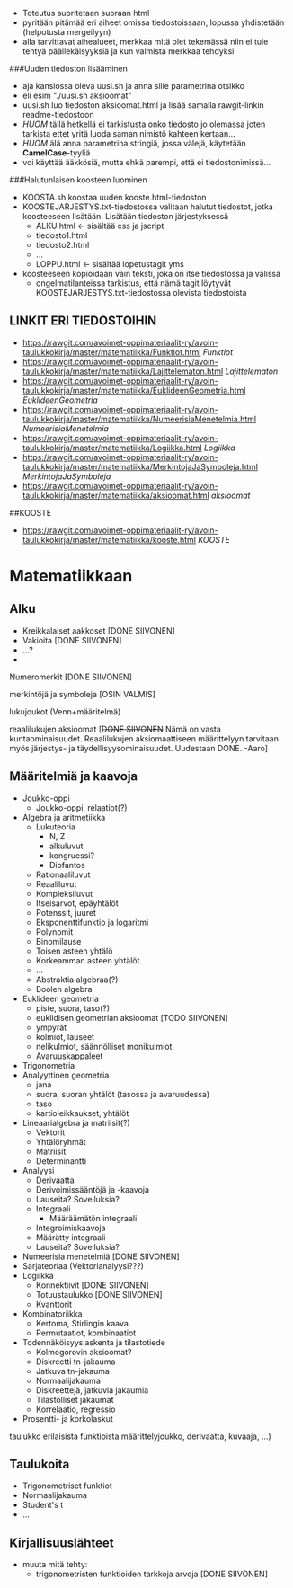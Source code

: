 - Toteutus suoritetaan suoraan html
- pyritään pitämää eri aiheet omissa tiedostoissaan, lopussa yhdistetään (helpotusta mergeilyyn)
- alla tarvittavat aihealueet, merkkaa mitä olet tekemässä niin ei tule tehtyä päällekäisyyksiä ja kun valmista merkkaa tehdyksi

###Uuden tiedoston lisääminen
   - aja kansiossa oleva uusi.sh ja anna sille parametrina otsikko
   - eli esim "./uusi.sh aksioomat"
   - uusi.sh luo tiedoston aksioomat.html ja lisää samalla rawgit-linkin readme-tiedostoon
   - _HUOM_ tällä hetkellä ei tarkistusta onko tiedosto jo olemassa joten tarkista ettet yritä luoda saman nimistö kahteen kertaan...
   - _HUOM_ älä anna parametrina stringiä, jossa välejä, käytetään **CamelCase**-tyyliä 
   - voi käyttää ääkkösiä, mutta ehkä parempi, että ei tiedostonimissä...

###Halutunlaisen koosteen luominen
- KOOSTA.sh koostaa uuden kooste.html-tiedoston 
- KOOSTEJARJESTYS.txt-tiedostossa valitaan halutut tiedostot, jotka koosteeseen lisätään. Lisätään tiedoston järjestyksessä 
   - ALKU.html <- sisältää css ja jscript
   - tiedosto1.html
   - tiedosto2.html
   - ...
   - LOPPU.html <- sisältää lopetustagit yms
- koosteeseen kopioidaan vain teksti, joka on itse tiedostossa _<!---PÄÄ DOKUMENTTIIN KOPIOITAVA OSA ALKAA -->_ ja _<!---PÄÄ DOKUMENTTIIN KOPIOITAVA OSA LOPPUU -->_ välissä
   - ongelmatilanteissa tarkistus, että nämä tagit löytyvät KOOSTEJARJESTYS.txt-tiedostossa olevista tiedostoista
   

## LINKIT ERI TIEDOSTOIHIN 
- https://rawgit.com/avoimet-oppimateriaalit-ry/avoin-taulukkokirja/master/matematiikka/Funktiot.html _Funktiot_ 
- https://rawgit.com/avoimet-oppimateriaalit-ry/avoin-taulukkokirja/master/matematiikka/Lajittelematon.html _Lajittelematon_ 
- https://rawgit.com/avoimet-oppimateriaalit-ry/avoin-taulukkokirja/master/matematiikka/EuklideenGeometria.html _EuklideenGeometria_ 
- https://rawgit.com/avoimet-oppimateriaalit-ry/avoin-taulukkokirja/master/matematiikka/NumeerisiaMenetelmia.html _NumeerisiaMenetelmia_ 
- https://rawgit.com/avoimet-oppimateriaalit-ry/avoin-taulukkokirja/master/matematiikka/Logiikka.html _Logiikka_ 
- https://rawgit.com/avoimet-oppimateriaalit-ry/avoin-taulukkokirja/master/matematiikka/MerkintojaJaSymboleja.html _MerkintojaJaSymboleja_ 
- https://rawgit.com/avoimet-oppimateriaalit-ry/avoin-taulukkokirja/master/matematiikka/aksioomat.html _aksioomat_ 

##KOOSTE
- https://rawgit.com/avoimet-oppimateriaalit-ry/avoin-taulukkokirja/master/matematiikka/kooste.html _KOOSTE_





# Matematiikkaan

## Alku
* Kreikkalaiset aakkoset [DONE SIIVONEN]
* Vakioita [DONE SIIVONEN]
* ...?
* 
Numeromerkit [DONE SIIVONEN]


merkintöjä ja symboleja [OSIN VALMIS]


lukujoukot (Venn+määritelmä)

reaalilukujen aksioomat [~~DONE SIIVONEN~~ Nämä on vasta kuntaominaisuudet. Reaalilukujen aksiomaattiseen määrittelyyn tarvitaan myös järjestys- ja täydellisyysominaisuudet. Uudestaan DONE. -Aaro]

## Määritelmiä ja kaavoja
* Joukko-oppi
    * Joukko-oppi, relaatiot(?)
* Algebra ja aritmetiikka
    * Lukuteoria
        - N, Z
        - alkuluvut
        - kongruessi?
        - Diofantos
    * Rationaaliluvut
    * Reaaliluvut
    * Kompleksiluvut
    * Itseisarvot, epäyhtälöt
    * Potenssit, juuret 
    * Eksponenttifunktio ja logaritmi
    * Polynomit
    * Binomilause
    * Toisen asteen yhtälö
    * Korkeamman asteen yhtälöt
    * ...
    * Abstraktia algebraa(?)
    * Boolen algebra
* Euklideen geometria 
    * piste, suora, taso(?)
    * euklidisen geometrian aksioomat [TODO SIIVONEN]
    * ympyrät
    * kolmiot, lauseet
    * nelikulmiot, säännölliset monikulmiot
    * Avaruuskappaleet
* Trigonometria
* Analyyttinen geometria
    * jana
    * suora, suoran yhtälöt (tasossa ja avaruudessa)
    * taso
    * kartioleikkaukset, yhtälöt
* Lineaarialgebra ja matriisit(?)
    * Vektorit
    * Yhtälöryhmät
    * Matriisit
    * Determinantti
* Analyysi
    * Derivaatta
    * Derivoimissääntöjä ja -kaavoja
    * Lauseita? Sovelluksia?
    * Integraali
        - Määräämätön integraali
    * Integroimiskaavoja
    * Määrätty integraali
    * Lauseita? Sovelluksia?
* Numeerisia menetelmiä [DONE SIIVONEN]
* Sarjateoriaa
(Vektorianalyysi???)
* Logiikka
    * Konnektiivit [DONE SIIVONEN]
    * Totuustaulukko [DONE SIIVONEN]
    * Kvanttorit
* Kombinatoriikka
    * Kertoma, Stirlingin kaava
    * Permutaatiot, kombinaatiot
* Todennäköisyyslaskenta ja tilastotiede
    * Kolmogorovin aksioomat?
    * Diskreetti tn-jakauma
    * Jatkuva tn-jakauma
    * Normaalijakauma
    * Diskreettejä, jatkuvia jakaumia
    * Tilastolliset jakaumat
    * Korrelaatio, regressio
* Prosentti- ja korkolaskut

taulukko erilaisista funktioista määrittelyjoukko, derivaatta, kuvaaja, ...)

## Taulukoita

* Trigonometriset funktiot
* Normaalijakauma
* Student's t
* ...

## Kirjallisuuslähteet




- muuta mitä tehty:
   - trigonometristen funktioiden tarkkoja arvoja [DONE SIIVONEN]
